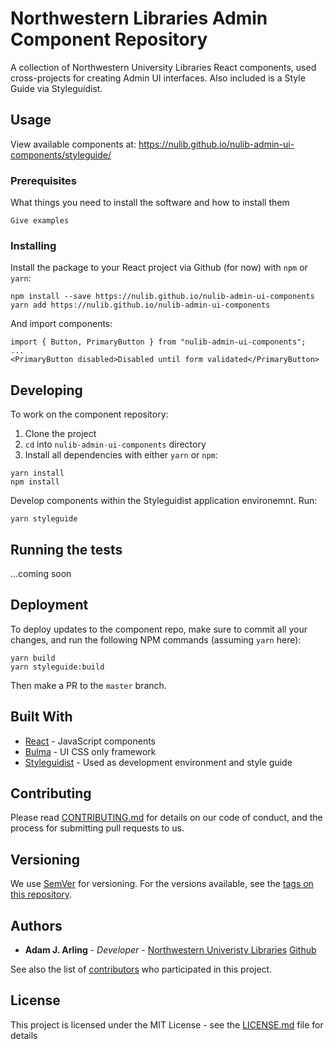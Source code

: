 # Northwestern Libraries Admin Component Repository

A collection of Northwestern University Libraries React components, used cross-projects for creating Admin UI interfaces. Also included is a Style Guide via Styleguidist.

## Usage

View available components at: https://nulib.github.io/nulib-admin-ui-components/styleguide/

### Prerequisites

What things you need to install the software and how to install them

```
Give examples
```

### Installing

Install the package to your React project via Github (for now) with `npm` or `yarn`:

```
npm install --save https://nulib.github.io/nulib-admin-ui-components
yarn add https://nulib.github.io/nulib-admin-ui-components
```

And import components:

```
import { Button, PrimaryButton } from "nulib-admin-ui-components";
...
<PrimaryButton disabled>Disabled until form validated</PrimaryButton>
```

## Developing

To work on the component repository:

1. Clone the project
2. `cd` into `nulib-admin-ui-components` directory
3. Install all dependencies with either `yarn` or `npm`:

```
yarn install
npm install
```

Develop components within the Styleguidist application environemnt. Run:

```
yarn styleguide
```

## Running the tests

...coming soon

## Deployment

To deploy updates to the component repo, make sure to commit all your changes, and run the following NPM commands (assuming `yarn` here):

```
yarn build
yarn styleguide:build
```

Then make a PR to the `master` branch.

## Built With

- [React](https://reactjs.org/) - JavaScript components
- [Bulma](https://bulma.io/) - UI CSS only framework
- [Styleguidist](https://react-styleguidist.js.org/) - Used as development environment and style guide

## Contributing

Please read [CONTRIBUTING.md](https://gist.github.com/PurpleBooth/b24679402957c63ec426) for details on our code of conduct, and the process for submitting pull requests to us.

## Versioning

We use [SemVer](http://semver.org/) for versioning. For the versions available, see the [tags on this repository](https://github.com/your/project/tags).

## Authors

- **Adam J. Arling** - _Developer_ - [Northwestern Univeristy Libraries](https://github.com/nulib) [Github](https://github.com/adamjarling)

See also the list of [contributors](https://github.com/your/project/contributors) who participated in this project.

## License

This project is licensed under the MIT License - see the [LICENSE.md](LICENSE.md) file for details
